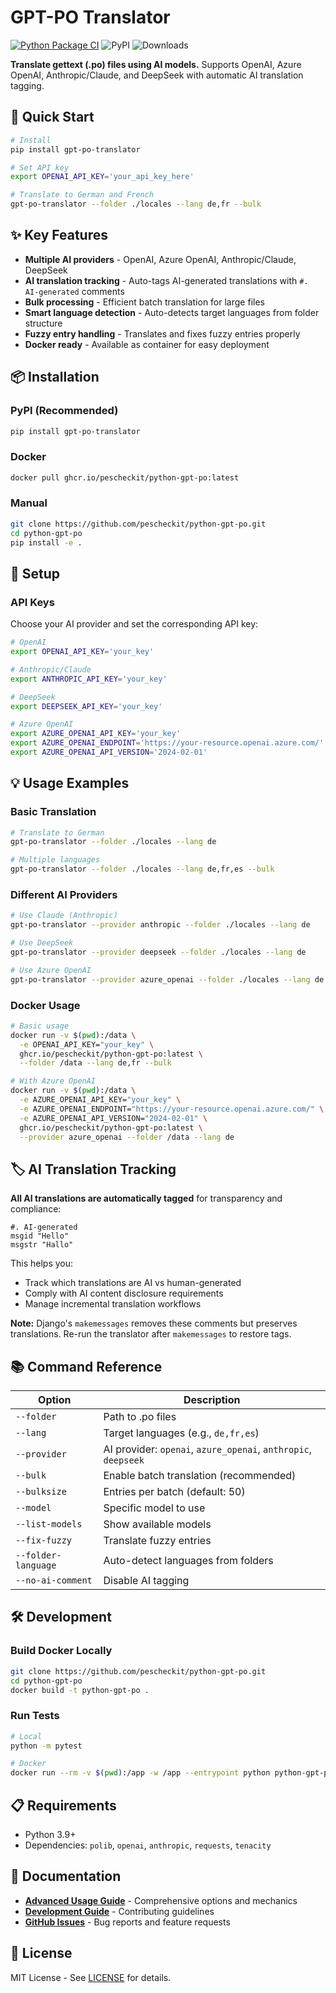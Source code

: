 # GPT-PO Translator

[![Python Package CI](https://github.com/pescheckit/python-gpt-po/actions/workflows/ci-cd.yml/badge.svg)](https://github.com/pescheckit/python-gpt-po/actions/workflows/ci-cd.yml)
![PyPI](https://img.shields.io/pypi/v/gpt-po-translator?label=gpt-po-translator)
![Downloads](https://pepy.tech/badge/gpt-po-translator)

**Translate gettext (.po) files using AI models.** Supports OpenAI, Azure OpenAI, Anthropic/Claude, and DeepSeek with automatic AI translation tagging.

## 🚀 Quick Start

```bash
# Install
pip install gpt-po-translator

# Set API key
export OPENAI_API_KEY='your_api_key_here'

# Translate to German and French
gpt-po-translator --folder ./locales --lang de,fr --bulk
```

## ✨ Key Features

- **Multiple AI providers** - OpenAI, Azure OpenAI, Anthropic/Claude, DeepSeek
- **AI translation tracking** - Auto-tags AI-generated translations with `#. AI-generated` comments
- **Bulk processing** - Efficient batch translation for large files
- **Smart language detection** - Auto-detects target languages from folder structure
- **Fuzzy entry handling** - Translates and fixes fuzzy entries properly
- **Docker ready** - Available as container for easy deployment

## 📦 Installation

### PyPI (Recommended)
```bash
pip install gpt-po-translator
```

### Docker
```bash
docker pull ghcr.io/pescheckit/python-gpt-po:latest
```

### Manual
```bash
git clone https://github.com/pescheckit/python-gpt-po.git
cd python-gpt-po
pip install -e .
```

## 🔧 Setup

### API Keys

Choose your AI provider and set the corresponding API key:

```bash
# OpenAI
export OPENAI_API_KEY='your_key'

# Anthropic/Claude
export ANTHROPIC_API_KEY='your_key'

# DeepSeek
export DEEPSEEK_API_KEY='your_key'

# Azure OpenAI
export AZURE_OPENAI_API_KEY='your_key'
export AZURE_OPENAI_ENDPOINT='https://your-resource.openai.azure.com/'
export AZURE_OPENAI_API_VERSION='2024-02-01'
```

## 💡 Usage Examples

### Basic Translation
```bash
# Translate to German
gpt-po-translator --folder ./locales --lang de

# Multiple languages
gpt-po-translator --folder ./locales --lang de,fr,es --bulk
```

### Different AI Providers
```bash
# Use Claude (Anthropic)
gpt-po-translator --provider anthropic --folder ./locales --lang de

# Use DeepSeek
gpt-po-translator --provider deepseek --folder ./locales --lang de

# Use Azure OpenAI
gpt-po-translator --provider azure_openai --folder ./locales --lang de
```

### Docker Usage
```bash
# Basic usage
docker run -v $(pwd):/data \
  -e OPENAI_API_KEY="your_key" \
  ghcr.io/pescheckit/python-gpt-po:latest \
  --folder /data --lang de,fr --bulk

# With Azure OpenAI
docker run -v $(pwd):/data \
  -e AZURE_OPENAI_API_KEY="your_key" \
  -e AZURE_OPENAI_ENDPOINT="https://your-resource.openai.azure.com/" \
  -e AZURE_OPENAI_API_VERSION="2024-02-01" \
  ghcr.io/pescheckit/python-gpt-po:latest \
  --provider azure_openai --folder /data --lang de
```

## 🏷️ AI Translation Tracking

**All AI translations are automatically tagged** for transparency and compliance:

```po
#. AI-generated
msgid "Hello"
msgstr "Hallo"
```

This helps you:
- Track which translations are AI vs human-generated
- Comply with AI content disclosure requirements
- Manage incremental translation workflows

**Note:** Django's `makemessages` removes these comments but preserves translations. Re-run the translator after `makemessages` to restore tags.

## 📚 Command Reference

| Option | Description |
|--------|-------------|
| `--folder` | Path to .po files |
| `--lang` | Target languages (e.g., `de,fr,es`) |
| `--provider` | AI provider: `openai`, `azure_openai`, `anthropic`, `deepseek` |
| `--bulk` | Enable batch translation (recommended) |
| `--bulksize` | Entries per batch (default: 50) |
| `--model` | Specific model to use |
| `--list-models` | Show available models |
| `--fix-fuzzy` | Translate fuzzy entries |
| `--folder-language` | Auto-detect languages from folders |
| `--no-ai-comment` | Disable AI tagging |

## 🛠️ Development

### Build Docker Locally
```bash
git clone https://github.com/pescheckit/python-gpt-po.git
cd python-gpt-po
docker build -t python-gpt-po .
```

### Run Tests
```bash
# Local
python -m pytest

# Docker
docker run --rm -v $(pwd):/app -w /app --entrypoint python python-gpt-po -m pytest -v
```

## 📋 Requirements

- Python 3.9+
- Dependencies: `polib`, `openai`, `anthropic`, `requests`, `tenacity`

## 📖 Documentation

- **[Advanced Usage Guide](docs/usage.md)** - Comprehensive options and mechanics
- **[Development Guide](docs/development.md)** - Contributing guidelines
- **[GitHub Issues](https://github.com/pescheckit/python-gpt-po/issues)** - Bug reports and feature requests

## 📄 License

MIT License - See [LICENSE](LICENSE) for details.
